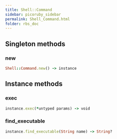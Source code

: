 ```yaml
---
title: Shell::Command
sidebar: picoruby_sidebar
permalink: Shell_Command.html
folder: rbs_doc
---
```

## Singleton methods
### new

```ruby
Shell::Command.new() -> instance
```
## Instance methods
### exec

```ruby
instance.exec(*untyped params) -> void
```
### find_executable

```ruby
instance.find_executable(String name) -> String?
```
